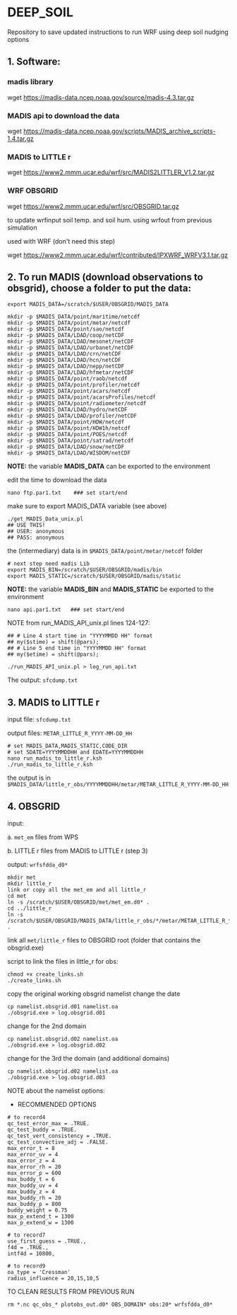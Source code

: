 # DEEP_SOIL

Repository to save updated instructions to run WRF using deep soil nudging options

## 1. Software:
### madis library
wget https://madis-data.ncep.noaa.gov/source/madis-4.3.tar.gz

### MADIS api to download the data
wget https://madis-data.ncep.noaa.gov/scripts/MADIS_archive_scripts-1.4.tar.gz

### MADIS to LITTLE r
wget https://www2.mmm.ucar.edu/wrf/src/MADIS2LITTLER_V1.2.tar.gz

### WRF OBSGRID
wget https://www2.mmm.ucar.edu/wrf/src/OBSGRID.tar.gz

to update wrfinput soil temp. and soil hum. using wrfout from previous simulation

used with WRF (don't need this step)

wget https://www2.mmm.ucar.edu/wrf/contributed/IPXWRF_WRFV3.1.tar.gz

## 2. To run MADIS (download observations to obsgrid), choose a folder to put the data:

```
export MADIS_DATA=/scratch/$USER/OBSGRID/MADIS_DATA

mkdir -p $MADIS_DATA/point/maritime/netcdf
mkdir -p $MADIS_DATA/point/metar/netcdf
mkdir -p $MADIS_DATA/point/sao/netcdf
mkdir -p $MADIS_DATA/LDAD/coop/netCDF
mkdir -p $MADIS_DATA/LDAD/mesonet/netCDF
mkdir -p $MADIS_DATA/LDAD/urbanet/netCDF
mkdir -p $MADIS_DATA/LDAD/crn/netCDF
mkdir -p $MADIS_DATA/LDAD/hcn/netCDF
mkdir -p $MADIS_DATA/LDAD/nepp/netCDF
mkdir -p $MADIS_DATA/LDAD/hfmetar/netCDF
mkdir -p $MADIS_DATA/point/raob/netcdf
mkdir -p $MADIS_DATA/point/profiler/netcdf
mkdir -p $MADIS_DATA/point/acars/netcdf
mkdir -p $MADIS_DATA/point/acarsProfiles/netcdf
mkdir -p $MADIS_DATA/point/radiometer/netcdf
mkdir -p $MADIS_DATA/LDAD/hydro/netCDF
mkdir -p $MADIS_DATA/LDAD/profiler/netCDF
mkdir -p $MADIS_DATA/point/HDW/netcdf
mkdir -p $MADIS_DATA/point/HDW1h/netcdf
mkdir -p $MADIS_DATA/point/POES/netcdf
mkdir -p $MADIS_DATA/point/satrad/netcdf
mkdir -p $MADIS_DATA/LDAD/snow/netCDF
mkdir -p $MADIS_DATA/LDAD/WISDOM/netCDF
```

**NOTE:** the variable **MADIS_DATA** can be exported to the environment

edit the time to download the data

```
nano ftp.par1.txt    ### set start/end
```

make sure to export MADIS_DATA variable (see above)

```
./get_MADIS_Data_unix.pl
## USE THIS!
## USER: anonymous
## PASS: anonymous
```

the (intermediary) data is in `$MADIS_DATA/point/metar/netcdf` folder

```
# next step need madis Lib
export MADIS_BIN=/scratch/$USER/OBSGRID/madis/bin
export MADIS_STATIC=/scratch/$USER/OBSGRID/madis/static
```

**NOTE:** the variable **MADIS_BIN** and **MADIS_STATIC** be exported to the environment


`nano api.par1.txt   ### set start/end`

NOTE from run_MADIS_API_unix.pl lines 124-127:
```
## # Line 4 start time in "YYYYMMDD HH" format
## my($stime) = shift(@pars);
## # Line 5 end time in "YYYYMMDD HH" format
## my($etime) = shift(@pars);
```

```./run_MADIS_API_unix.pl > log_run_api.txt```

The output: `sfcdump.txt`

## 3. MADIS to LITTLE r

input file:  `sfcdump.txt`

output files: `METAR_LITTLE_R_YYYY-MM-DD_HH`

```
# set MADIS_DATA,MADIS_STATIC,CODE_DIR
# set SDATE=YYYYMMDDHH and EDATE=YYYYMMDDHH
nano run_madis_to_little_r.ksh
./run_madis_to_little_r.ksh
```

the output is in `$MADIS_DATA/little_r_obs/YYYYMMDDHH/metar/METAR_LITTLE_R_YYYY-MM-DD_HH`

## 4. OBSGRID

input:  

a. `met_em` files from WPS

b. LITTLE r files from MADIS to LITTLE r (step 3)        

output: `wrfsfdda_d0*`

```
mkdir met
mkdir little_r
link or copy all the met_em and all little_r
cd met
ln -s /scratch/$USER/OBSGRID/met/met_em.d0* .
cd ../little_r
ln -s /scratch/$USER/OBSGRID/MADIS_DATA/little_r_obs/*/metar/METAR_LITTLE_R_* .
```

link all `met/little_r` files to OBSGRID root (folder that contains the obsgrid.exe)

script to link the files in little_r for obs:<date>
```
chmod +x create_links.sh
./create_links.sh
```

copy the original working obsgrid namelist
change the date
```
cp namelist.obsgrid.d01 namelist.oa
./obsgrid.exe > log.obsgrid.d01
```

change for the 2nd domain
```
cp namelist.obsgrid.d02 namelist.oa
./obsgrid.exe > log.obsgrid.d02
```

change for the 3rd the domain (and additional domains)
```
cp namelist.obsgrid.d02 namelist.oa
./obsgrid.exe > log.obsgrid.d03
```

NOTE about the namelist options:

- RECOMMENDED OPTIONS
```
# to record4
qc_test_error_max = .TRUE.
qc_test_buddy = .TRUE.
qc_test_vert_consistency = .TRUE.
qc_test_convective_adj = .FALSE.
max_error_t = 8
max_error_uv = 4
max_error_z = 4
max_error_rh = 20
max_error_p = 600
max_buddy_t = 6
max_buddy_uv = 4
max_buddy_z = 4
max_buddy_rh = 20
max_buddy_p = 800
buddy_weight = 0.75
max_p_extend_t = 1300
max_p_extend_w = 1300

# to record7
use_first_guess = .TRUE.,
f4d = .TRUE.,
intf4d = 10800,

# to record9
oa_type = 'Cressman'
radius_influence = 20,15,10,5
```

TO CLEAN RESULTS FROM PREVIOUS RUN
```
rm *.nc qc_obs_* plotobs_out.d0* OBS_DOMAIN* obs:20* wrfsfdda_d0*
```
